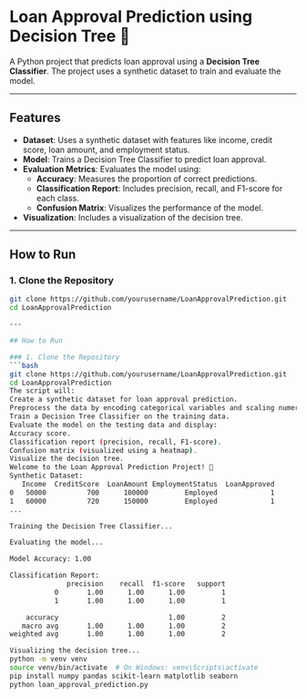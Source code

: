 # Loan Approval Prediction using Decision Tree 💼

A Python project that predicts loan approval using a **Decision Tree Classifier**. The project uses a synthetic dataset to train and evaluate the model.

---

## Features

- **Dataset**: Uses a synthetic dataset with features like income, credit score, loan amount, and employment status.
- **Model**: Trains a Decision Tree Classifier to predict loan approval.
- **Evaluation Metrics**: Evaluates the model using:
  - **Accuracy**: Measures the proportion of correct predictions.
  - **Classification Report**: Includes precision, recall, and F1-score for each class.
  - **Confusion Matrix**: Visualizes the performance of the model.
- **Visualization**: Includes a visualization of the decision tree.

---

## How to Run

### 1. Clone the Repository
```bash
git clone https://github.com/yourusername/LoanApprovalPrediction.git
cd LoanApprovalPrediction

---

## How to Run

### 1. Clone the Repository
```bash
git clone https://github.com/yourusername/LoanApprovalPrediction.git
cd LoanApprovalPrediction
The script will:
Create a synthetic dataset for loan approval prediction.
Preprocess the data by encoding categorical variables and scaling numerical features.
Train a Decision Tree Classifier on the training data.
Evaluate the model on the testing data and display:
Accuracy score.
Classification report (precision, recall, F1-score).
Confusion matrix (visualized using a heatmap).
Visualize the decision tree.
Welcome to the Loan Approval Prediction Project! 💼
Synthetic Dataset:
   Income  CreditScore  LoanAmount EmploymentStatus  LoanApproved
0   50000          700      100000         Employed             1
1   60000          720      150000         Employed             1
...

Training the Decision Tree Classifier...

Evaluating the model...

Model Accuracy: 1.00

Classification Report:
              precision    recall  f1-score   support
           0       1.00      1.00      1.00         1
           1       1.00      1.00      1.00         1

    accuracy                           1.00         2
   macro avg       1.00      1.00      1.00         2
weighted avg       1.00      1.00      1.00         2

Visualizing the decision tree...
python -m venv venv
source venv/bin/activate  # On Windows: venv\Scripts\activate
pip install numpy pandas scikit-learn matplotlib seaborn
python loan_approval_prediction.py
